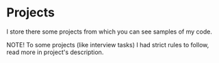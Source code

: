 # Projects

I store there some projects from which you can see samples of my code.

NOTE! To some projects (like interview tasks) I had strict rules to follow, read more in project's description.
